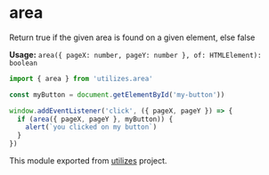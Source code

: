 # area

Return true if the given area is found on a given element, else false

**Usage:** `area({ pageX: number, pageY: number }, of: HTMLElement): boolean`

```typescript
import { area } from 'utilizes.area'

const myButton = document.getElementById('my-button'))

window.addEventListener('click', ({ pageX, pageY }) => {
  if (area({ pageX, pageY }, myButton)) {
    alert(`you clicked on my button`)
  }
})
```

<!-- *keywords [] *keywordsend -->



This module exported from [utilizes](https://www.npmjs.com/package/utilizes) project.<!-- end -->